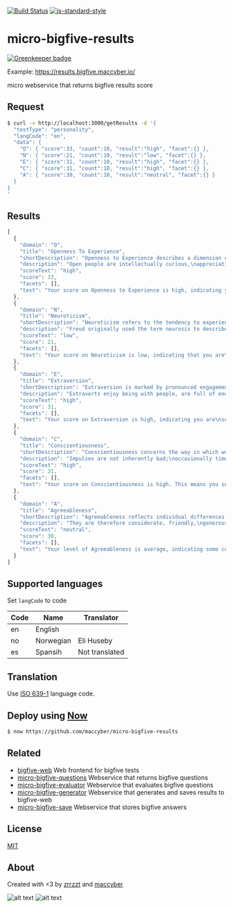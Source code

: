 [![Build Status](https://travis-ci.org/maccyber/micro-bigfive-results.svg?branch=master)](https://travis-ci.org/maccyber/micro-bigfive-results)
[![js-standard-style](https://img.shields.io/badge/code%20style-standard-brightgreen.svg?style=flat)](https://github.com/feross/standard)

# micro-bigfive-results

[![Greenkeeper badge](https://badges.greenkeeper.io/maccyber/micro-bigfive-results.svg)](https://greenkeeper.io/)

Example: https://results.bigfive.maccyber.io/

micro webservice that returns bigfive results score

## Request

```sh
$ curl -v http://localhost:3000/getResults -d '{
  "testType": "personality",
  "langCode": "en",
  "data": {
    "O": { "score":33, "count":10, "result":"high", "facet":{} },
    "N": { "score":21, "count":10, "result":"low", "facet":{} },
    "E": { "score":31, "count":10, "result":"high", "facet":{} },
    "C": { "score":31, "count":10, "result":"high", "facet":{} },
    "A": { "score":30, "count":10, "result":"neutral", "facet":{} }
  }
}
'
```

## Results

```JavaScript
[
  {
    "domain": "O",
    "title": "Openness To Experience",
    "shortDescription": "Openness to Experience describes a dimension of cognitive style that distinguishes imaginative, creative people from down-to-earth, conventional people.",
    "description": "Open people are intellectually curious,\nappreciative of art, and sensitive to beauty. They tend to be,\ncompared to closed people, more aware of their feelings. They tend to\nthink and act in individualistic and nonconforming\nways. Intellectuals typically score high on Openness to Experience;\nconsequently, this factor has also been called Culture or\nIntellect. Nonetheless, Intellect is probably best regarded as one aspect of openness\nto experience. Scores on Openness to Experience are only modestly\nrelated to years of education and scores on standard intelligent tests.\nAnother characteristic of the open cognitive style is a facility for thinking\nin symbols and abstractions far removed from concrete experience. Depending on\nthe individual's specific intellectual abilities, this symbolic cognition may\ntake the form of mathematical, logical, or geometric thinking, artistic and\nmetaphorical use of language, music composition or performance, or one of the\nmany visual or performing arts.\n\nPeople with low scores on openness to experience tend to have narrow, common\ninterests. They prefer the plain, straightforward, and obvious over the\ncomplex, ambiguous, and subtle. They may regard the arts and sciences with\nsuspicion, regarding these endeavors as abstruse or of no practical use.\nClosed people prefer familiarity over novelty; they are conservative and\nresistant to change.\n\nOpenness is often presented as healthier or more mature by psychologists, who\nare often themselves open to experience. However, open and closed styles of\nthinking are useful in different environments. The intellectual style of the\nopen person may serve a professor well, but research has shown that closed\nthinking is related to superior job performance in police work, sales, and\na number of service occupations.",
    "scoreText": "high",
    "score": 33,
    "facets": [],
    "text": "Your score on Openness to Experience is high, indicating you enjoy novelty,\nvariety, and change. You are curious, imaginative, and creative."
  },
  {
    "domain": "N",
    "title": "Neuroticism",
    "shortDescription": "Neuroticism refers to the tendency to experience negative feelings.",
    "description": "Freud originally used the term neurosis to describe a\ncondition marked by mental distress, emotional suffering, and an\ninability to cope effectively with the normal demands of life. He\nsuggested that everyone shows some signs of neurosis, but that we\ndiffer in our degree of suffering and our specific symptoms of\ndistress. Today neuroticism refers to the tendency to experience\nnegative feelings. Those who score high on Neuroticism may\nexperience primarily one specific negative feeling such as anxiety,\nanger, or depression, but are likely to experience several of these\nemotions. People high in neuroticism are emotionally reactive. They\nrespond emotionally to events that would not affect most people, and\ntheir reactions tend to be more intense than normal. They are more\nlikely to interpret ordinary situations as threatening, and minor\nfrustrations as hopelessly difficult. Their negative emotional\nreactions tend to persist for unusually long periods of time, which\nmeans they are often in a bad mood. These problems in emotional\nregulation can diminish a neurotic's ability to think clearly, make\ndecisions, and cope effectively with stress.",
    "scoreText": "low",
    "score": 21,
    "facets": [],
    "text": "Your score on Neuroticism is low, indicating that you are\nexceptionally calm, composed and unflappable. You do not react with\nintense emotions, even to situations that most people would describe\nas stressful."
  },
  {
    "domain": "E",
    "title": "Extraversion",
    "shortDescription": "Extraversion is marked by pronounced engagement with the external world.",
    "description": "Extraverts enjoy being with people, are full of energy, and\noften experience positive emotions. They tend to be enthusiastic,\naction-oriented, individuals who are likely to say \"Yes!\" or \"Let's\ngo!\" to opportunities for excitement. In groups they like to talk,\nassert themselves, and draw attention to themselves.\n\nIntroverts lack the exuberance, energy, and activity levels of\nextraverts. They tend to be quiet, low-key, deliberate, and\ndisengaged from the social world. Their lack of social involvement\nshould not be interpreted as shyness or depression; the\nintrovert simply needs less stimulation than an extravert and prefers\nto be alone. The independence and reserve of the introvert is\nsometimes mistaken as unfriendliness or arrogance. In reality, an\nintrovert who scores high on the agreeableness dimension will not\nseek others out but will be quite pleasant when approached.",
    "scoreText": "high",
    "score": 31,
    "facets": [],
    "text": "Your score on Extraversion is high, indicating you are\nsociable, outgoing, energetic, and lively. You prefer to be around\npeople much of the time."
  },
  {
    "domain": "C",
    "title": "Conscientiousness",
    "shortDescription": "Conscientiousness concerns the way in which we control, regulate, and direct our impulses.",
    "description": "Impulses are not inherently bad;\noccasionally time constraints require a snap decision, and acting on\nour first impulse can be an effective response. Also, in times of\nplay rather than work, acting spontaneously and impulsively can be\nfun. Impulsive individuals can be seen by others as colorful,\nfun-to-be-with, and zany.\nNonetheless, acting on impulse can lead to trouble in a number of\nways. Some impulses are antisocial. Uncontrolled antisocial acts\nnot only harm other members of society, but also can result in\nretribution toward the perpetrator of such impulsive acts. Another\nproblem with impulsive acts is that they often produce immediate\nrewards but undesirable, long-term consequences. Examples include\nexcessive socializing that leads to being fired from one's job,\nhurling an insult that causes the breakup of an important\nrelationship, or using pleasure-inducing drugs that eventually\ndestroy one's health.\nImpulsive behavior, even when not seriously destructive, diminishes\na person's effectiveness in significant ways. Acting impulsively\ndisallows contemplating alternative courses of action, some of which\nwould have been wiser than the impulsive choice. Impulsivity also\nsidetracks people during projects that require organized sequences\nof steps or stages. Accomplishments of an impulsive person are\ntherefore small, scattered, and inconsistent.\nA hallmark of intelligence, what potentially separates human beings\nfrom earlier life forms, is the ability to think about future\nconsequences before acting on an impulse. Intelligent activity\ninvolves contemplation of long-range goals, organizing and planning\nroutes to these goals, and persisting toward one's goals in the face\nof short-lived impulses to the contrary. The idea that intelligence\ninvolves impulse control is nicely captured by the term prudence, an\nalternative label for the Conscientiousness domain. Prudent means\nboth wise and cautious. Persons who score high on the\nConscientiousness scale are, in fact, perceived by others as intelligent.\nThe benefits of high conscientiousness are obvious. Conscientious\nindividuals avoid trouble and achieve high levels of success through\npurposeful planning and persistence. They are also positively\nregarded by others as intelligent and reliable. On the negative\nside, they can be compulsive perfectionists and workaholics.\nFurthermore, extremely conscientious individuals might be regarded\nas stuffy and boring. Unconscientious people may be criticized for\ntheir unreliability, lack of ambition, and failure to stay within\nthe lines, but they will experience many short-lived pleasures and\nthey will never be called stuffy.",
    "scoreText": "high",
    "score": 31,
    "facets": [],
    "text": "Your score on Conscientiousness is high. This means you set clear\ngoals and pursue them with determination. People regard you as\nreliable and hard-working."
  },
  {
    "domain": "A",
    "title": "Agreeableness",
    "shortDescription": "Agreeableness reflects individual differences in concern with cooperation and social harmony. Agreeable individuals value getting along with others.",
    "description": "They are therefore considerate, friendly,\ngenerous, helpful, and willing to compromise their interests with\nothers'. Agreeable people also have an optimistic view of human\nnature. They believe people are basically honest, decent, and\ntrustworthy. Disagreeable individuals place self-interest above getting along with\nothers.  They are generally unconcerned with others' well-being, and\ntherefore are unlikely to extend themselves for other people.\nSometimes their skepticism about others' motives causes them to be\nsuspicious, unfriendly, and uncooperative.\nAgreeableness is obviously advantageous for attaining and maintaining\npopularity. Agreeable people are better liked than disagreeable\npeople. On the other hand, agreeableness is not useful in situations\nthat require tough or absolute objective decisions. Disagreeable\npeople can make excellent scientists, critics, or soldiers.",
    "scoreText": "neutral",
    "score": 30,
    "facets": [],
    "text": "Your level of Agreeableness is average, indicating some concern\nwith others' Needs, but, generally, unwillingness to sacrifice\nyourself for others."
  }
]
```

## Supported languages

Set ```langCode``` to code

| Code | Name      | Translator |
| ---- | --------- | ---------- |
| en   | English   |            |
| no   | Norwegian | Eli Huseby |
| es   | Spansih   | Not translated |

## Translation

Use [ISO 639-1](https://en.wikipedia.org/wiki/List_of_ISO_639-1_codes) language code.

## Deploy using [Now](https://zeit.co/now)

```sh
$ now https://github.com/maccyber/micro-bigfive-results
```

## Related
- [bigfive-web](https://github.com/maccyber/bigfive-web) Web frontend for bigfive tests
- [micro-bigfive-questions](https://github.com/maccyber/micro-bigfive-questions) Webservice that returns bigfive questions
- [micro-bigfive-evaluator](https://github.com/maccyber/micro-bigfive-evaluator) Webservice that evaluates bigfive questions
- [micro-bigfive-generator](https://github.com/maccyber/micro-bigfive-generator) Webservice that generates and saves results to bigfive-web
- [micro-bigfive-save](https://github.com/maccyber/micro-bigfive-save) Webservice that stores bigfive answers

## License

[MIT](LICENSE)

## About

Created with <3 by [zrrzzt](https://github.com/zrrrzzt) and [maccyber](https://github.com/maccyber)

![alt text](https://robots.kebabstudios.party/zrrrzzt.png "Robohash image of zrrrzzt") 
![alt text](https://robots.kebabstudios.party/maccyber.png "Robohash image of maccyber")
